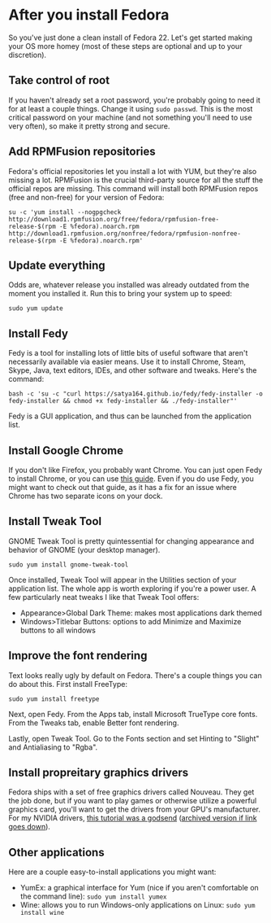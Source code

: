 # After you install Fedora

So you've just done a clean install of Fedora 22. Let's get started making your OS more homey (most of these steps are optional and up to your discretion).

## Take control of root

If you haven't already set a root password, you're probably going to need it for at least a couple things. Change it using `sudo passwd`. This is the most critical password on your machine (and not something you'll need to use very often), so make it pretty strong and secure.

## Add RPMFusion repositories

Fedora's official repositories let you install a lot with YUM, but they're also missing a lot. RPMFusion is the crucial third-party source for all the stuff the official repos are missing. This command will install both RPMFusion repos (free and non-free) for your version of Fedora:

```
su -c 'yum install --nogpgcheck http://download1.rpmfusion.org/free/fedora/rpmfusion-free-release-$(rpm -E %fedora).noarch.rpm http://download1.rpmfusion.org/nonfree/fedora/rpmfusion-nonfree-release-$(rpm -E %fedora).noarch.rpm'
```

## Update everything

Odds are, whatever release you installed was already outdated from the moment you installed it. Run this to bring your system up to speed:

```
sudo yum update
```

## Install Fedy

Fedy is a tool for installing lots of little bits of useful software that aren't necessarily available via easier means. Use it to install Chrome, Steam, Skype, Java, text editors, IDEs, and other software and tweaks. Here's the command:

```
bash -c 'su -c "curl https://satya164.github.io/fedy/fedy-installer -o fedy-installer && chmod +x fedy-installer && ./fedy-installer"'
```

Fedy is a GUI application, and thus can be launched from the application list.

## Install Google Chrome

If you don't like Firefox, you probably want Chrome. You can just open Fedy to install Chrome, or you can use [this guide](https://github.com/oxguy3/fedora-scratch/blob/master/google-chrome.md). Even if you do use Fedy, you might want to check out that guide, as it has a fix for an issue where Chrome has two separate icons on your dock.

## Install Tweak Tool

GNOME Tweak Tool is pretty quintessential for changing appearance and behavior of GNOME (your desktop manager).

```
sudo yum install gnome-tweak-tool
```

Once installed, Tweak Tool will appear in the Utilities section of your application list. The whole app is worth exploring if you're a power user. A few particularly neat tweaks I like that Tweak Tool offers:

* Appearance>Global Dark Theme: makes most applications dark themed
* Windows>Titlebar Buttons: options to add Minimize and Maximize buttons to all windows

## Improve the font rendering

Text looks really ugly by default on Fedora. There's a couple things you can do about this. First install FreeType:

```
sudo yum install freetype
```

Next, open Fedy. From the Apps tab, install Microsoft TrueType core fonts. From the Tweaks tab, enable Better font rendering.

Lastly, open Tweak Tool. Go to the Fonts section and set Hinting to "Slight" and Antialiasing to "Rgba".

## Install propreitary graphics drivers

Fedora ships with a set of free graphics drivers called Nouveau. They get the job done, but if you want to play games or otherwise utilize a powerful graphics card, you'll want to get the drivers from your GPU's manufacturer. For my NVIDIA drivers, [this tutorial was a godsend](https://kaischroed.wordpress.com/howto-install-nvidia-driver-on-fedora-replacing-nouveau/) ([archived version if link goes down](https://archive.is/M2deU)).

## Other applications

Here are a couple easy-to-install applications you might want:

* YumEx: a graphical interface for Yum (nice if you aren't comfortable on the command line): `sudo yum install yumex`
* Wine: allows you to run Windows-only applications on Linux: `sudo yum install wine`
